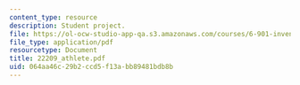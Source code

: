 ```yaml
---
content_type: resource
description: Student project.
file: https://ol-ocw-studio-app-qa.s3.amazonaws.com/courses/6-901-inventions-and-patents-fall-2005/064aa46c29b2ccd5f13abb89481bdb8b_22209_athlete.pdf
file_type: application/pdf
resourcetype: Document
title: 22209_athlete.pdf
uid: 064aa46c-29b2-ccd5-f13a-bb89481bdb8b
---
```

